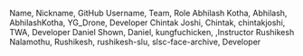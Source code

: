 Name, Nickname, GitHub Username, Team, Role
Abhilash Kotha, Abhilash, AbhilashKotha, YG_Drone, Developer
Chintak Joshi, Chintak, chintakjoshi, TWA, Developer
Daniel Shown, Daniel, kungfuchicken, ,Instructor
Rushikesh Nalamothu, Rushikesh, rushikesh-slu, slsc-face-archive, Developer
